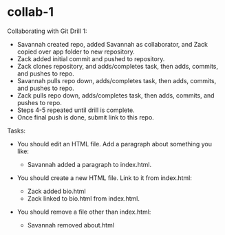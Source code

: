 # collab-1
Collaborating with Git Drill 1:


* Savannah created repo, added Savannah as collaborator, and Zack copied over app folder to new repository.
* Zack added initial commit and pushed to repository.
* Zack clones repository, and adds/completes task, then adds, commits, and pushes to repo.
* Savannah pulls repo down, adds/completes task, then adds, commits, and pushes to repo.
* Zack pulls repo down, adds/completes task, then adds, commits, and pushes to repo.
* Steps 4-5 repeated until drill is complete.
* Once final push is done, submit link to this repo.


Tasks:

* You should edit an HTML file. Add a paragraph about something you like:
    - Savannah added a paragraph to index.html.

* You should create a new HTML file. Link to it from index.html:
	- Zack added bio.html
	- Zack linked to bio.html from index.html.

* You should remove a file other than index.html:
    - Savannah removed about.html
